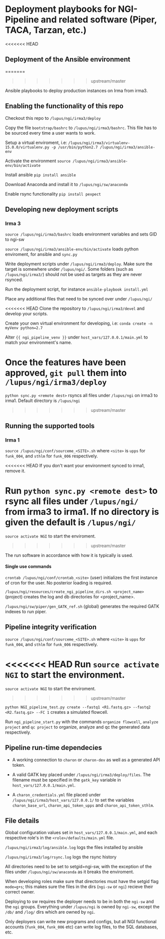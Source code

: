 # Deployment playbooks for NGI-Pipeline and related software (Piper, TACA, Tarzan, etc.) 


<<<<<<< HEAD
## Deployment of the Ansible environment
=======
>>>>>>> upstream/master

Ansible playbooks to deploy production instances on Irma from irma3. 

## Enabling the functionality of this repo

Checkout this repo to `/lupus/ngi/irma3/deploy`

Copy the file `bootstrap/bashrc` to `/lupus/ngi/irma3/bashrc`. This file has to be sourced every time a user wants to work. 

Setup a virtual enviroment, i.e: `/lupus/ngi/irma3/virtualenv-15.0.0/virtualenv.py -p /usr/bin/python2.7 /lupus/ngi/irma3/ansible-env`

Activate the environment `source /lupus/ngi/irma3/ansible-env/bin/activate` 

Install ansible `pip install ansible`

Download Anaconda and install it to `/lupus/ngi/sw/anaconda`

Enable rsync functionality `pip install pexpect`

## Developing new deployment scripts
### Irma 3
`source /lupus/ngi/irma3/bashrc` loads environment variables and sets GID to ngi-sw

`source /lupus/ngi/irma3/ansible-env/bin/activate` loads python enviroment, for ansible and `sync.py`

Write deployment scripts under `/lupus/ngi/irma3/deploy`. Make sure the target is somewhere under `/lupus/ngi/`.
Some folders (such as `/lupus/ngi/irma3/`) should not be used as targets as they are never rsynced.

Run the deployment script, for instance `ansible-playbook install.yml`

Place any additional files that need to be synced over under `/lupus/ngi/`

<<<<<<< HEAD
Clone the repository to `/lupus/ngi/irma3/devel` and develop your scripts.

Create your own virtual environment for developing, i.e: `conda create -n myVenv python=2.7`

Alter `{{ ngi_pipeline_venv }}` under `host_vars/127.0.0.1/main.yml` to match your environment's name.

Once the features have been approved, `git pull` them into `/lupus/ngi/irma3/deploy`
=======
`python sync.py <remote dest>` rsyncs all files under `/lupus/ngi` on irma3 to irma1. Default directory is `/lupus/ngi`
>>>>>>> upstream/master


## Running the supported tools

### Irma 1
`source /lupus/ngi/conf/sourceme_<SITE>.sh` where `<site>` is `upps` for `funk_004`, and `sthlm` for `funk_006` respectively.

<<<<<<< HEAD
If you don't want your environment synced to irma1, remove it.

Run `python sync.py <remote dest>` to rsync all files under `/lupus/ngi/` from irma3 to irma1. If no directory is given the default is `/lupus/ngi/`
=======
`source activate NGI` to start the enviroment.
>>>>>>> upstream/master

The run software in accordance with how it is typically is used.

#### Single use commands
`crontab /lupus/ngi/conf/crontab_<site>` (user) initializes the first instance of cron for the user. No posterior loading is required.

`/lupus/ngi/resources/create_ngi_pipeline_dirs.sh <project_name>` (project) creates the log and db directories for <project_name>.

`/lupus/ngi/sw/piper/gen_GATK_ref.sh` (global) generates the required GATK indexes to run piper.

## Pipeline integrity verification

`source /lupus/ngi/conf/sourceme_<SITE>.sh` where `<site>` is `upps` for `funk_004`, and `sthlm` for `funk_006` respectively.

<<<<<<< HEAD
Run `source activate NGI` to start the environment.
=======
`source activate NGI` to start the enviroment.
>>>>>>> upstream/master

`python NGI_pipeline_test.py create --fastq1 <R1.fastq.gz> --fastq2 <R2.fastq.gz> --FC 1` creates a simulated flowcell.

Run `ngi_pipeline_start.py` with the commands `organize flowcell`, `analyze project` and `qc project` to organize, analyze and qc the generated data respectively.

## Pipeline run-time dependecies

- A working connection to `charon` or `charon-dev` as well as a generated API token. 

- A valid GATK key placed under `/lupus/ngi/irma3/deploy/files`. The filename must be specified in the `gatk_key` variable in `host_vars/127.0.0.1/main.yml`. 

- A `charon_credentials.yml` file placed under `/lupus/ngi/irma3/host_vars/127.0.0.1/` to set the variables `charon_base_url`, `charon_api_token_upps` and `charon_api_token_sthlm`.

## File details

Global configuration values set in `host_vars/127.0.0.1/main.yml`, and each respective role's in the `<role>/defaults/main.yml` file. 

`/lupus/ngi/irma3/log/ansible.log` logs the files installed by ansible

`/lupus/ngi/irma3/log/rsync.log` logs the rsync history

All directories need to be set to setgid=ngi-sw, with the exception of the files under `/lupus/ngi/sw/anaconda` as it breaks the enviroment.

When developing roles make sure that directories must have the setgid flag `mode=g+s`; this makes sure the files in the dirs (`ngi-sw` or `ngi`) recieve their correct owner.

Deploying to sw requires the deployer needs to be in both the `ngi-sw` and the `ngi` groups. Everything under `/lupus/ngi` is owned by `ngi-sw`, except the `/db/` and `/log/` dirs which are owned by `ngi`.

Only deployers can write new programs and configs, but all NGI functional accounts (`funk_004`, `funk_006` etc) can write log files, to the SQL databases, etc. 
